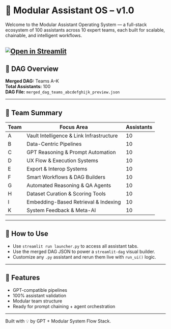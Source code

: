 # 🧠 Modular Assistant OS – v1.0

Welcome to the Modular Assistant Operating System — a full-stack ecosystem of 100 assistants across 10 expert teams, each built for scalable, chainable, and intelligent workflows.

[![Open in Streamlit](https://static.streamlit.io/badges/streamlit_badge_black_white.svg)](https://share.streamlit.io/Meatheadsmarketing/modular-assistant-os/main/launcher.py)
---

## 🔗 DAG Overview
**Merged DAG:** Teams A–K  
**Total Assistants:** 100  
**DAG File:** `merged_dag_teams_abcdefghijk_preview.json`

---

## 🧩 Team Summary

| Team | Focus Area | Assistants |
|------|------------|------------|
| A | Vault Intelligence & Link Infrastructure | 10 |
| B | Data-Centric Pipelines | 10 |
| C | GPT Reasoning & Prompt Automation | 10 |
| D | UX Flow & Execution Systems | 10 |
| E | Export & Interop Systems | 10 |
| F | Smart Workflows & DAG Builders | 10 |
| G | Automated Reasoning & QA Agents | 10 |
| H | Dataset Curation & Scoring Tools | 10 |
| I | Embedding-Based Retrieval & Indexing | 10 |
| K | System Feedback & Meta-AI | 10 |

---

## 🚀 How to Use

- Use `streamlit run launcher.py` to access all assistant tabs.
- Use the merged DAG JSON to power a `streamlit-dag` visual builder.
- Customize any `.py` assistant and rerun them live with `run_ui()` logic.

---

## 🧠 Features

- GPT-compatible pipelines
- 100% assistant validation
- Modular team structure
- Ready for prompt chaining + agent orchestration

---

Built with 💡 by GPT + Modular System Flow Stack.
